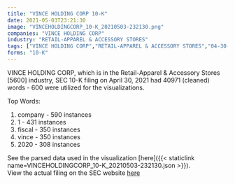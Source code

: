 ```yaml
---
title: "VINCE HOLDING CORP 10-K"
date: 2021-05-03T23:21:30
image: "VINCEHOLDINGCORP_10-K_20210503-232130.png"
companies: "VINCE HOLDING CORP"
industry: "RETAIL-APPAREL & ACCESSORY STORES"
tags: ["VINCE HOLDING CORP","RETAIL-APPAREL & ACCESSORY STORES","04-30-2021","10-K"]
forms: "10-K"
---
```

VINCE HOLDING CORP, which is in the Retail-Apparel & Accessory Stores [5600] industry, SEC 10-K filing on April 30, 2021 had 40971 (cleaned) words - 600 were utilized for the visualizations.

Top Words:
1. company - 590 instances
2. 1 - 431 instances
3. fiscal - 350 instances
4. vince - 350 instances
5. 2020 - 308 instances


See the parsed data used in the visualization [here]({{< staticlink name=VINCEHOLDINGCORP_10-K_20210503-232130.json >}}).  
View the actual filing on the SEC website [here](https://www.sec.gov/Archives/edgar/data/1579157/0001564590-21-022575.txt)